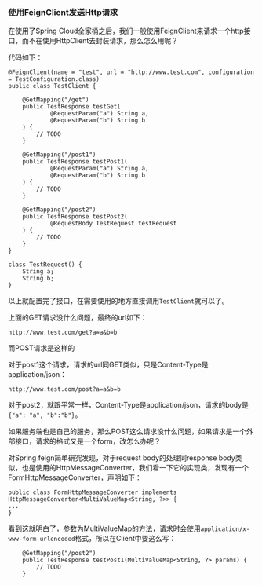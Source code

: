 ### 使用FeignClient发送Http请求
在使用了Spring Cloud全家桶之后，我们一般使用FeignClient来请求一个http接口，而不在使用HttpClient去封装请求，那么怎么用呢？

代码如下：

```
@FeignClient(name = "test", url = "http://www.test.com", configuration = TestConfiguration.class)
public class TestClient {

    @GetMapping("/get")
    public TestResponse testGet(
            @RequestParam("a") String a,
            @RequestParam("b") String b
    ) {
        // TODO
    }
    
    @GetMapping("/post1")
    public TestResponse testPost1(
            @RequestParam("a") String a,
            @RequestParam("b") String b
    ) {
        // TODO
    }
    
    @GetMapping("/post2")
    public TestResponse testPost2(
            @RequestBody TestRequest testRequest
    ) {
        // TODO
    }
}

class TestRequest() {
    String a;
    String b;
}
```

以上就配置完了接口，在需要使用的地方直接调用`TestClient`就可以了。

上面的GET请求没什么问题，最终的url如下：

```
http://www.test.com/get?a=a&b=b
```

而POST请求是这样的

对于post1这个请求，请求的url同GET类似，只是Content-Type是application/json：

```
http://www.test.com/post?a=a&b=b
```
对于post2，就跟平常一样，Content-Type是application/json，请求的body是`{"a": "a", "b":"b"}`。

如果服务端也是自己的服务，那么POST这么请求没什么问题，如果请求是一个外部接口，请求的格式又是一个form，改怎么办呢？

对Spring feign简单研究发现，对于request body的处理同response body类似，也是使用的HttpMessageConverter，我们看一下它的实现类，发现有一个FormHttpMessageConverter，声明如下：

```
public class FormHttpMessageConverter implements HttpMessageConverter<MultiValueMap<String, ?>> {
...
}
```
看到这就明白了，参数为MultiValueMap的方法，请求时会使用`application/x-www-form-urlencoded`格式，所以在Client中要这么写：

```
    @GetMapping("/post2")
    public TestResponse testPost1(MultiValueMap<String, ?> params) {
        // TODO
    }
```

